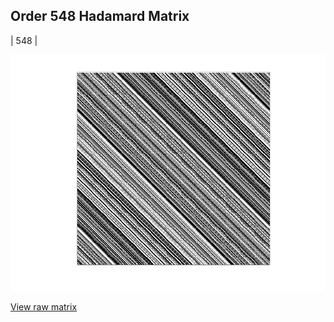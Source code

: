 ## Order 548 Hadamard Matrix

| 548 |

<img src="548.png" class="img-responsive" alt=""> 

[View raw matrix](order548.txt)
